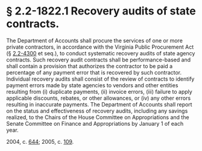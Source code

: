 # § 2.2-1822.1 Recovery audits of state contracts.

<p>The Department of Accounts shall procure the services of one or more private contractors, in accordance with the Virginia Public Procurement Act (§ <a href='/vacode/2.2-4300/'>2.2-4300</a> et seq.), to conduct systematic recovery audits of state agency contracts. Such recovery audit contracts shall be performance-based and shall contain a provision that authorizes the contractor to be paid a percentage of any payment error that is recovered by such contractor. Individual recovery audits shall consist of the review of contracts to identify payment errors made by state agencies to vendors and other entities resulting from (i) duplicate payments, (ii) invoice errors, (iii) failure to apply applicable discounts, rebates, or other allowances, or (iv) any other errors resulting in inaccurate payments. The Department of Accounts shall report on the status and effectiveness of recovery audits, including any savings realized, to the Chairs of the House Committee on Appropriations and the Senate Committee on Finance and Appropriations by January 1 of each year.</p><p>2004, c. <a href='http://lis.virginia.gov/cgi-bin/legp604.exe?041+ful+CHAP0644'>644</a>; 2005, c. <a href='http://lis.virginia.gov/cgi-bin/legp604.exe?051+ful+CHAP0109'>109</a>.</p>